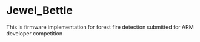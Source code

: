 # Jewel_Bettle
This is firmware implementation for forest fire detection submitted for ARM developer competition
